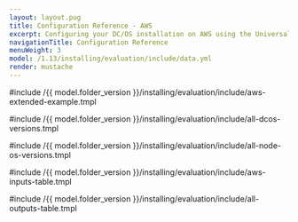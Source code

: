```yaml
---
layout: layout.pug
title: Configuration Reference - AWS
excerpt: Configuring your DC/OS installation on AWS using the Universal Installer
navigationTitle: Configuration Reference
menuWeight: 3
model: /1.13/installing/evaluation/include/data.yml
render: mustache
---
```

#include /{{ model.folder_version }}/installing/evaluation/include/aws-extended-example.tmpl

#include /{{ model.folder_version }}/installing/evaluation/include/all-dcos-versions.tmpl

#include /{{ model.folder_version }}/installing/evaluation/include/all-node-os-versions.tmpl

#include /{{ model.folder_version }}/installing/evaluation/include/aws-inputs-table.tmpl

#include /{{ model.folder_version }}/installing/evaluation/include/all-outputs-table.tmpl